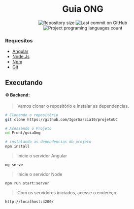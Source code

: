 <h1 align="center"> Guia ONG</h1>

<p align="center">
  <img alt="Repository size" src="https://img.shields.io/github/repo-size/codando-community/coderslab?color=">
  <img alt="Last commit on GitHub" src="https://img.shields.io/github/last-commit/codando-community/coderslab?color=">
  <img alt="Project programing languages count" src="https://img.shields.io/github/languages/count/codando-community/coderslab?color=">
</p>


### Requesitos

<ul>
    <li><a href="https://angular.io/">Angular</a></li>
    <li><a href="https://nodejs.org/en/">Node.Js</a></li>    
    <li><a href="https://www.npmjs.com/get-npm">Npm</a></li>
    <li><a href="https://git-scm.com/downloads">Git</a></li>   
</ul>

## Executando

#### :gear: Backend:
> Vamos clonar o repositório e instalar as dependencias.
```sh
# Clonando o repositório
git clone https://github.com/IgorGarcia10/projetoUC

# Acessando o Projeto
cd Front/guiaOng

# instalando as dependencias do projeto
npm install
```

> Inicie o servidor Angular
```sh
ng serve
```

> Inicie o servidor Node
```sh
npm run start:server
```
> Com os servidores iniciados,  acesse o endereço:
```sh
http://localhost:4200/
```
